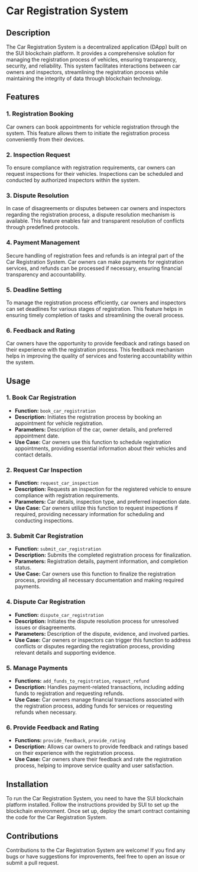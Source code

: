 # Car Registration System

## Description
The Car Registration System is a decentralized application (DApp) built on the SUI blockchain platform. It provides a comprehensive solution for managing the registration process of vehicles, ensuring transparency, security, and reliability. This system facilitates interactions between car owners and inspectors, streamlining the registration process while maintaining the integrity of data through blockchain technology.

## Features
### 1. Registration Booking
Car owners can book appointments for vehicle registration through the system. This feature allows them to initiate the registration process conveniently from their devices.

### 2. Inspection Request
To ensure compliance with registration requirements, car owners can request inspections for their vehicles. Inspections can be scheduled and conducted by authorized inspectors within the system.

### 3. Dispute Resolution
In case of disagreements or disputes between car owners and inspectors regarding the registration process, a dispute resolution mechanism is available. This feature enables fair and transparent resolution of conflicts through predefined protocols.

### 4. Payment Management
Secure handling of registration fees and refunds is an integral part of the Car Registration System. Car owners can make payments for registration services, and refunds can be processed if necessary, ensuring financial transparency and accountability.

### 5. Deadline Setting
To manage the registration process efficiently, car owners and inspectors can set deadlines for various stages of registration. This feature helps in ensuring timely completion of tasks and streamlining the overall process.

### 6. Feedback and Rating
Car owners have the opportunity to provide feedback and ratings based on their experience with the registration process. This feedback mechanism helps in improving the quality of services and fostering accountability within the system.

## Usage
### 1. Book Car Registration
- **Function:** `book_car_registration`
- **Description:** Initiates the registration process by booking an appointment for vehicle registration.
- **Parameters:** Description of the car, owner details, and preferred appointment date.
- **Use Case:** Car owners use this function to schedule registration appointments, providing essential information about their vehicles and contact details.

### 2. Request Car Inspection
- **Function:** `request_car_inspection`
- **Description:** Requests an inspection for the registered vehicle to ensure compliance with registration requirements.
- **Parameters:** Car details, inspection type, and preferred inspection date.
- **Use Case:** Car owners utilize this function to request inspections if required, providing necessary information for scheduling and conducting inspections.

### 3. Submit Car Registration
- **Function:** `submit_car_registration`
- **Description:** Submits the completed registration process for finalization.
- **Parameters:** Registration details, payment information, and completion status.
- **Use Case:** Car owners use this function to finalize the registration process, providing all necessary documentation and making required payments.

### 4. Dispute Car Registration
- **Function:** `dispute_car_registration`
- **Description:** Initiates the dispute resolution process for unresolved issues or disagreements.
- **Parameters:** Description of the dispute, evidence, and involved parties.
- **Use Case:** Car owners or inspectors can trigger this function to address conflicts or disputes regarding the registration process, providing relevant details and supporting evidence.

### 5. Manage Payments
- **Functions:** `add_funds_to_registration`, `request_refund`
- **Description:** Handles payment-related transactions, including adding funds to registration and requesting refunds.
- **Use Case:** Car owners manage financial transactions associated with the registration process, adding funds for services or requesting refunds when necessary.

### 6. Provide Feedback and Rating
- **Functions:** `provide_feedback`, `provide_rating`
- **Description:** Allows car owners to provide feedback and ratings based on their experience with the registration process.
- **Use Case:** Car owners share their feedback and rate the registration process, helping to improve service quality and user satisfaction.

## Installation
To run the Car Registration System, you need to have the SUI blockchain platform installed. Follow the instructions provided by SUI to set up the blockchain environment. Once set up, deploy the smart contract containing the code for the Car Registration System.

## Contributions
Contributions to the Car Registration System are welcome! If you find any bugs or have suggestions for improvements, feel free to open an issue or submit a pull request.



